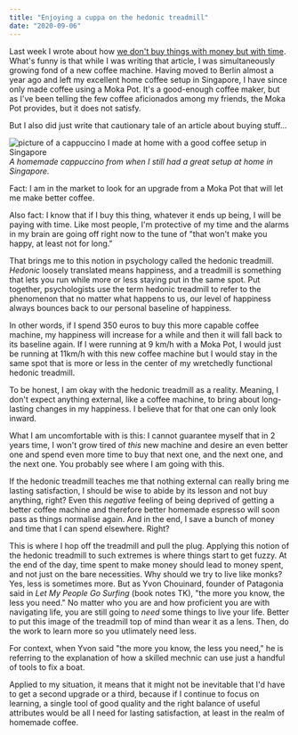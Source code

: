 ```yaml
---
title: "Enjoying a cuppa on the hedonic treadmill"
date: "2020-09-06"
---
```


Last week I wrote about how [we don't buy things with money but with time](/2020-08-30-you-are-not-buying-that-with-money/). What's funny is that while I was writing that article, I was simultaneously growing fond of a new coffee machine. Having moved to Berlin almost a year ago and left my excellent home coffee setup in Singapore, I have since only made coffee using a Moka Pot. It's a good-enough coffee maker, but as I've been telling the few coffee aficionados among my friends, the Moka Pot provides, but it does not satisfy.

But I also did just write that cautionary tale of an article about buying stuff...

![picture of a cappuccino I made at home with a good coffee setup in Singapore](/images/homemade-cappuccino-nick-ang.jpg)
*A homemade cappuccino from when I still had a great setup at home in Singapore.*

Fact: I am in the market to look for an upgrade from a Moka Pot that will let me make better coffee.

Also fact: I know that if I buy this thing, whatever it ends up being, I will be paying with time. Like most people, I'm protective of my time and the alarms in my brain are going off right now to the tune of "that won't make you happy, at least not for long." 

That brings me to this notion in psychology called the hedonic treadmill. *Hedonic* loosely translated means happiness, and a treadmill is something that lets you run while more or less staying put in the same spot. Put together, psychologists use the term hedonic treadmill to refer to the phenomenon that no matter what happens to us, our level of happiness always bounces back to our personal baseline of happiness.

In other words, if I spend 350 euros to buy this more capable coffee machine, my happiness will increase for a while and then it will fall back to its baseline again. If I were running at 9 km/h with a Moka Pot, I would just be running at 11km/h with this new coffee machine but I would stay in the same spot that is more or less in the center of my wretchedly functional hedonic treadmill.

To be honest, I am okay with the hedonic treadmill as a reality. Meaning, I don't expect anything external, like a coffee machine, to bring about long-lasting changes in my happiness. I believe that for that one can only look inward.

What I am uncomfortable with is this: I cannot guarantee myself that in 2 years time, I won't grow tired of *this* new machine and desire an even better one and spend even more time to buy that next one, and the next one, and the next one. You probably see where I am going with this.

If the hedonic treadmill teaches me that nothing external can really bring me lasting satisfaction, I should be wise to abide by its lesson and not buy anything, right? Even this *negative* feeling of being deprived of getting a better coffee machine and therefore better homemade espresso will soon pass as things normalise again. And in the end, I save a bunch of money and time that I can spend elsewhere. Right?

This is where I hop off the treadmill and pull the plug. Applying this notion of the hedonic treadmill to such extremes is where things start to get fuzzy. At the end of the day, time spent to make money should lead to money spent, and not just on the bare necessities. Why should we try to live like monks? Yes, less is sometimes more. But as Yvon Chouinard, founder of Patagonia said in *Let My People Go Surfing* (book notes TK), "the more you know, the less you need." No matter who you are and how proficient you are with navigating life, you are still going to *need* some things to live your life. Better to put this image of the treadmill top of mind than wear it as a lens. Then, do the work to learn more so you utlimately need less.

For context, when Yvon said "the more you know, the less you need," he is referring to the explanation of how a skilled mechnic can use just a handful of tools to fix a boat.

Applied to my situation, it means that it might not be inevitable that I'd have to get a second upgrade or a third, because if I continue to focus on learning, a single tool of good quality and the right balance of useful attributes would be all I need for lasting satisfaction, at least in the realm of homemade coffee.